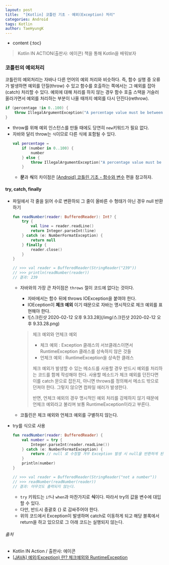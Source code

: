 ```yaml
---
layout: post
title:  "[Kotlin] 코틀린 기초 - 예외(Exception) 처리"
categories: Android
tags: Kotlin
author: TaeHyungK
---
```


* content
{:toc}

> Kotlin IN ACTION(출판사: 에이콘) 책을 통해 Kotlin을 배워보자

### 코틀린의 예외처리

코틀린의 예외처리는 자바나 다른 언어의 예외 처리와 비슷하다. 
즉, 함수 실행 중 오류가 발생하면 예외를 던질(throw) 수 있고 함수를 호출하는 쪽에서는 그 예외를 잡아(catch) 처리할 수 있다. 
예외에 대해 처리를 하지 않는 경우 함수 호출 스택을 거슬러 올라가면서 예외를 처리하는 부분이 나올 때까지 예외를 다시 던진다(rethrow).

```kotlin
if (percentage !in 0..100) {
    throw IllegalArgumentException("A percentage value must be between 0 and 100: $percentage")
}
```
  - throw를 위해 예외 인스턴스를 만들 때에도 당연히 `new`키워드가 필요 없다.
  - 자바와 달리 throw는 `식`이므로 다른 식에 포함될 수 있다.
    ```kotlin
    val percentage = 
        if (number in 0..100) {
            number
        } else {
            throw IllegalArgumentException("A percentage value must be between 0 and 100: $percentage")
        }
    ```
    - **문**과 **식**의 차이점은 [[Android] 코틀린 기초 - 함수와 변수](https://taehyungk.github.io/2020/01/11/android-kotlin-basic-1/#%ED%95%A8%EC%88%98) 편을 참고하자.








#### try, catch, finally
- 파일에서 각 줄을 읽어 수로 변환하되 그 줄이 올바른 수 형태가 아닌 경우 null 반환하기
  ```kotlin
  fun readNumber(reader: BufferedReader): Int? {
      try {
          val line = reader.readLine()
          return Integer.parseInt(line)
      } catch (e: NumberFormatException) {
          return null
      } finally {
          reader.close()
      }
  }
  
  // >>> val reader = BufferedReader(StringReader("239"))
  // >>> println(readNumber(reader))
  // 결과: 239
  ```
  - 자바와의 가장 큰 차이점은 `throws` 절이 코드에 없다는 것이다.
    - 자바에서는 함수 뒤에 throws IOException을 붙여야 한다.
    - IOEception이 **체크 예외** 이기 때문으로 자바는 명시적으로 체크 예외를 표현해야 한다.
    - ![스크린샷 2020-02-12 오후 9.33.28](/img/스크린샷 2020-02-12 오후 9.33.28.png)
    
    > 체크 예외와 언체크 예외
    >   - 체크 예외 : Exception 클래스의 서브클래스이면서 RuntimeException 클래스를 상속하지 않은 것들
    >   - 언체크 예외 : RuntimeException을 상속한 클래스
    > 
    > 체크 예외가 발생할 수 있는 메소드를 사용할 경우 반드시 예외를 처리하는 코드를 함께 작성해야 한다.
    > 사용할 메소드가 체크 예외를 던진다면 이를 catch 문으로 잡든지, 아니면 throws를 정의해서 메소드 밖으로 던져야 한다. 그렇지 않으면 컴파일 에러가 발생한다.
    >
    > 반면, 언체크 예외의 경우 명시적인 예외 처리를 강제하지 않기 때문에 언체크 예외라고 불리며 보통 RuntimeException이라고 부른다.

  - 코틀린은 체크 예외와 언체크 예외를 구별하지 않는다.
  
- try를 식으로 사용
  ```kotlin
  fun readNumber(reader: BufferedReader) {
      val number = try {
          Integer.parseInt(reader.readLine())
      } catch (e: NumberFormatException) {
          return // null 로 수정할 겨우 Exception 발생 시 null을 반환하게 된다.
      }
      println(number)
  }
  
  // >>> val reader = BufferedReader(StringReader("not a number"))
  // >>> readNumber(readNumber(reader))
  // 결과: 아무것도 출력되지 않는다.
  ```
  - `try` 키워드는 `if`나 `when`과 마찬가지로 **식**이다. 따라서 try의 값을 변수에 대입할 수 있다.
  - 다만, 반드시 중괄호 {} 로 감싸주어야 한다.
  - 위의 코드에서 Exception이 발생하며 catch로 이동하게 되고 해당 블록에서 return을 하고 있으므로 그 아래 코드는 실행되지 않는다.
         
        

###### 출처

- Kotlin IN Action / 출판사: 에이콘
- [[JAVA] 예외(Exception) 란? 체크예외와 RuntimeException](https://hyeonstorage.tistory.com/199)
  